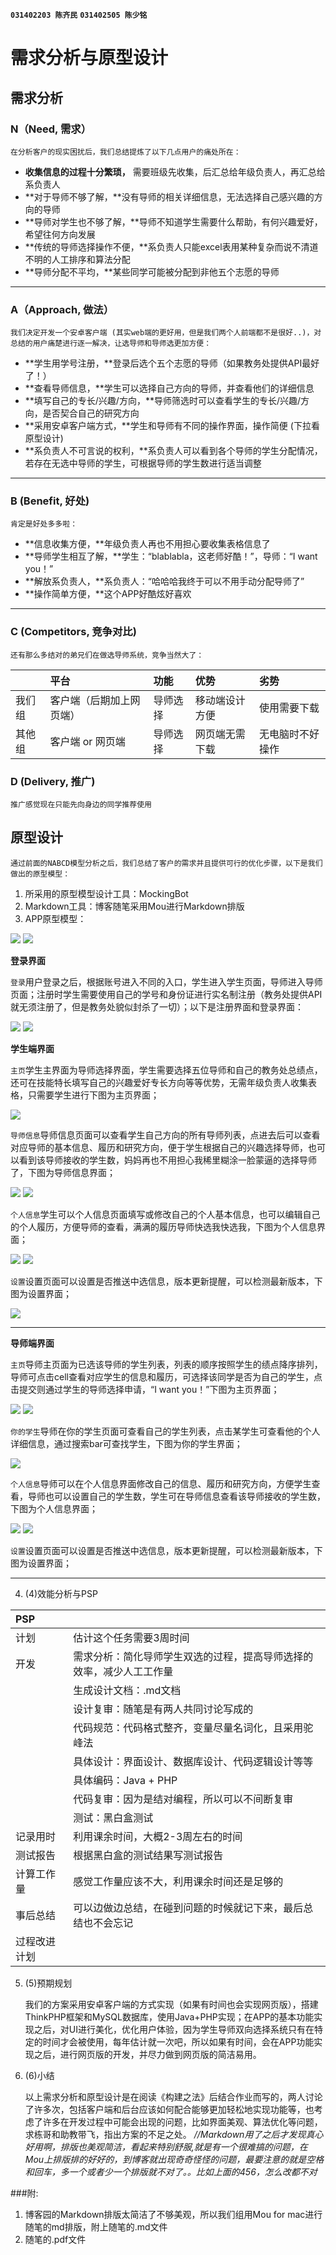 **`031402203 陈齐民`**
**`031402505 陈少铭`**

需求分析与原型设计
===
需求分析
---
### N（Need, 需求）
	在分析客户的现实困扰后，我们总结提炼了以下几点用户的痛处所在：
* **收集信息的过程十分繁琐，** 需要班级先收集，后汇总给年级负责人，再汇总给系负责人
* **对于导师不够了解，**没有导师的相关详细信息，无法选择自己感兴趣的方向的导师
* **导师对学生也不够了解，**导师不知道学生需要什么帮助，有何兴趣爱好，希望往何方向发展
* **传统的导师选择操作不便，**系负责人只能excel表用某种复杂而说不清道不明的人工排序和算法分配
* **导师分配不平均，**某些同学可能被分配到非他五个志愿的导师

****

### A（Approach, 做法）
	我们决定开发一个安卓客户端 (其实web端的更好用，但是我们两个人前端都不是很好..)，对总结的用户痛楚进行逐一解决，让选导师和导师选更加方便：
* **学生用学号注册，**登录后选个五个志愿的导师（如果教务处提供API最好了！）
* **查看导师信息，**学生可以选择自己方向的导师，并查看他们的详细信息
* **填写自己的专长/兴趣/方向，**导师筛选时可以查看学生的专长/兴趣/方向，是否契合自己的研究方向
* **采用安卓客户端方式，**学生和导师有不同的操作界面，操作简便 (下拉看原型设计)
* **系负责人不可言说的权利，**系负责人可以看到各个导师的学生分配情况，若存在无选中导师的学生，可根据导师的学生数进行适当调整

****

### B (Benefit, 好处)
	肯定是好处多多啦：
* **信息收集方便，**年级负责人再也不用担心要收集表格信息了
* **导师学生相互了解，**学生：“blablabla，这老师好酷！”，导师：“I want you！”
* **解放系负责人，**系负责人：“哈哈哈我终于可以不用手动分配导师了”
* **操作简单方便，**这个APP好酷炫好喜欢

****

### C (Competitors, 竞争对比)
	还有那么多结对的弟兄们在做选导师系统，竞争当然大了：
||平台|功能|优势|劣势|
|:----|:----|:----|:----|:----|
|我们组|客户端（后期加上网页端）|导师选择|移动端设计方便|使用需要下载|
|其他组|客户端 or 网页端|导师选择|网页端无需下载|无电脑时不好操作|

### D (Delivery, 推广)
	推广感觉现在只能先向身边的同学推荐使用

原型设计
----
	通过前面的NABCD模型分析之后，我们总结了客户的需求并且提供可行的优化步骤，以下是我们做出的原型模型：
1. 所采用的原型模型设计工具：MockingBot
2. Markdown工具：博客随笔采用Mou进行Markdown排版
3. APP原型模型：

![](/Users/mac/Desktop/软工实践/QQ20160916-5.png)
![](/Users/mac/Desktop/软工实践/QQ20160916-8.png)

   **登录界面**
   
   `登录`用户登录之后，根据账号进入不同的入口，学生进入学生页面，导师进入导师页面；注册时学生需要使用自己的学号和身份证进行实名制注册（教务处提供API就无须注册了，但是教务处貌似封杀了一切）；以下是注册界面和登录界面：
   
   ![](http://images2015.cnblogs.com/blog/1019334/201609/1019334-20160915190748367-284488789.png) ![](http://images2015.cnblogs.com/blog/1019334/201609/1019334-20160915190840258-1252853937.png)
   
   **学生端界面**
   
   `主页`学生主界面为导师选择界面，学生需要选择五位导师和自己的教务处总绩点，还可在技能特长填写自己的兴趣爱好专长方向等等优势，无需年级负责人收集表格，只需要学生进行下图为主页界面；
   
   ![](http://images2015.cnblogs.com/blog/1019334/201609/1019334-20160915191334602-522314017.png)
   
   `导师信息`导师信息页面可以查看学生自己方向的所有导师列表，点进去后可以查看对应导师的基本信息、履历和研究方向，便于学生根据自己的兴趣选择导师，也可以看到该导师接收的学生数，妈妈再也不用担心我稀里糊涂一脸蒙逼的选择导师了，下图为导师信息界面；
   
   ![](http://images2015.cnblogs.com/blog/1019334/201609/1019334-20160915191422648-832974038.png) ![](http://images2015.cnblogs.com/blog/1019334/201609/1019334-20160916095937727-553465106.png)
   
   `个人信息`学生可以个人信息页面填写或修改自己的个人基本信息，也可以编辑自己的个人履历，方便导师的查看，满满的履历导师快选我快选我，下图为个人信息界面；
   
   ![](http://images2015.cnblogs.com/blog/1019334/201609/1019334-20160915191520820-1264574231.png) ![](http://images2015.cnblogs.com/blog/1019334/201609/1019334-20160915191532305-319501057.png)
   
   `设置`设置页面可以设置是否推送中选信息，版本更新提醒，可以检测最新版本，下图为设置界面；
   
   ![](http://images2015.cnblogs.com/blog/1019334/201609/1019334-20160915191615414-664097860.png)
   
   ****
   
   **导师端界面**
   
   `主页`导师主页面为已选该导师的学生列表，列表的顺序按照学生的绩点降序排列，导师可点击cell查看对应学生的信息和履历，可选择该同学是否为自己的学生，点击提交则通过学生的导师选择申请，“I want you！”下图为主页界面；
   
   ![](http://images2015.cnblogs.com/blog/1019334/201609/1019334-20160915191920273-124208808.png) ![](http://images2015.cnblogs.com/blog/1019334/201609/1019334-20160915192115992-2139309850.png)
   
   `你的学生`导师在你的学生页面可查看自己的学生列表，点击某学生可查看他的个人详细信息，通过搜索bar可查找学生，下图为你的学生界面；
   
   ![](http://images2015.cnblogs.com/blog/1019334/201609/1019334-20160915191959383-637024892.png)
   
   `个人信息`导师可以在个人信息界面修改自己的信息、履历和研究方向，方便学生查看，导师也可以设置自己的学生数，学生可在导师信息查看该导师接收的学生数，下图为个人信息界面；
   
   ![](http://images2015.cnblogs.com/blog/1019334/201609/1019334-20160916095814227-721078198.png) ![](http://images2015.cnblogs.com/blog/1019334/201609/1019334-20160916100300789-1732740358.png)
   
   `设置`设置页面可以设置是否推送中选信息，版本更新提醒，可以检测最新版本，下图为设置界面；
   
   ****
   
4. (4)效能分析与PSP

|PSP| |
|:----|:----|
| 计划 | 估计这个任务需要3周时间 |
| 开发 | 需求分析：简化导师学生双选的过程，提高导师选择的效率，减少人工工作量 |
|     | 生成设计文档：.md文档 |
|     | 设计复审：随笔是有两人共同讨论写成的 |
|     | 代码规范：代码格式整齐，变量尽量名词化，且采用驼峰法 |
|     | 具体设计：界面设计、数据库设计、代码逻辑设计等等 |
|     | 具体编码：Java + PHP |
|     | 代码复审：因为是结对编程，所以可以不间断复审 |
|     | 测试：黑白盒测试 |
| 记录用时 | 利用课余时间，大概2-3周左右的时间 |
| 测试报告 | 根据黑白盒的测试结果写测试报告 |
| 计算工作量 | 感觉工作量应该不大，利用课余时间还是足够的 |
| 事后总结 | 可以边做边总结，在碰到问题的时候就记下来，最后总结也不会忘记 |
| 过程改进计划 |  |

5. (5)预期规划
   
   我们的方案采用安卓客户端的方式实现（如果有时间也会实现网页版），搭建ThinkPHP框架和MySQL数据库，使用Java+PHP实现；在APP的基本功能实现之后，对UI进行美化，优化用户体验，因为学生导师双向选择系统只有在特定的时间才会被使用，每年估计就一次吧，所以如果有时间，会在APP功能实现之后，进行网页版的开发，并尽力做到网页版的简洁易用。
   
6. (6)小结

   以上需求分析和原型设计是在阅读《构建之法》后结合作业而写的，两人讨论了许多次，包括客户端和后台应该如何配合能够更加轻松地实现功能等，也考虑了许多在开发过程中可能会出现的问题，比如界面美观、算法优化等问题，求栋哥和助教带飞，指出方案的不足之处。
   *//Markdown用了之后才发现真心好用啊，排版也美观简洁，看起来特别舒服,就是有一个很难搞的问题，在Mou上排版排的好好的，到博客就出现奇奇怪怪的问题，最要注意的就是空格和回车，多一个或者少一个排版就不对了。。比如上面的456，怎么改都不对*
   
###附:
1. 博客园的Markdown排版太简洁了不够美观，所以我们组用Mou for mac进行随笔的md排版，附上随笔的.md文件
2. 随笔的.pdf文件	